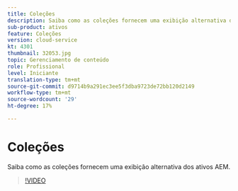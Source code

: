 ```yaml
---
title: Coleções
description: Saiba como as coleções fornecem uma exibição alternativa dos ativos AEM.
sub-product: ativos
feature: Coleções
version: cloud-service
kt: 4301
thumbnail: 32053.jpg
topic: Gerenciamento de conteúdo
role: Profissional
level: Iniciante
translation-type: tm+mt
source-git-commit: d9714b9a291ec3ee5f3dba9723de72bb120d2149
workflow-type: tm+mt
source-wordcount: '29'
ht-degree: 17%

---
```



# Coleções

Saiba como as coleções fornecem uma exibição alternativa dos ativos AEM.

>[!VIDEO](https://video.tv.adobe.com/v/32053/?quality=12&learn=on&hidetitle=true)